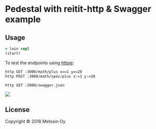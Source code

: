 # Pedestal with reitit-http & Swagger example

## Usage

```clj
> lein repl
(start)
```

To test the endpoints using [httpie](https://httpie.org/):

```bash
http GET :3000/math/plus x==1 y==20
http POST :3000/math/spec/plus x:=1 y:=20

http GET :3000/swagger.json
```

<img src="https://raw.githubusercontent.com/metosin/reitit/master/examples/pedestal-swagger/swagger.png" />

## License

Copyright © 2018 Metosin Oy
